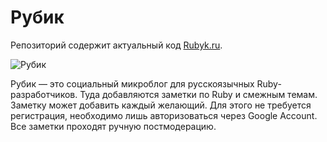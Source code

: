 Рубик
=====

Репозиторий содержит актуальный код [Rubyk.ru](http://www.rubyk.ru/).

![Рубик](http://www.rubyk.ru/images/rubyk.gif)

Рубик — это социальный микроблог для русскоязычных Ruby-разработчиков. Туда добавляются заметки по Ruby и смежным темам. Заметку может добавить каждый желающий. Для этого не требуется регистрация, необходимо лишь авторизоваться через Google Account. Все заметки проходят ручную постмодерацию.



